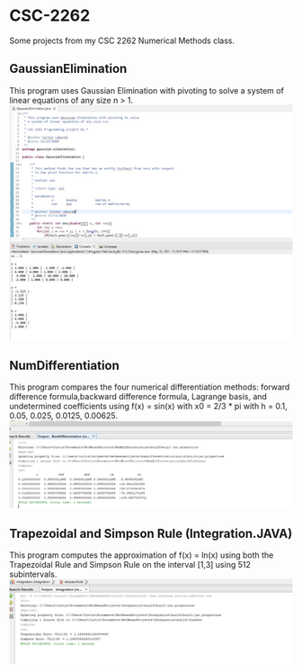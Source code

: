 # CSC-2262
Some projects from my CSC 2262 Numerical Methods class.

## GaussianElimination
This program uses Gaussian Elimination with pivoting to solve a system of linear equations of any size n > 1.
<img src="https://github.com/clabo15/CSC-2262/blob/9267a2c35828d0ec78d9bef987cf1007f84b3a84/Outputs/gaussian.jpg">

## NumDifferentiation
This program compares the four numerical differentiation methods:  forward difference formula,backward difference formula, Lagrange basis, and
undetermined coefficients using f(x) = sin(x) with x0 = 2/3 * pi with h = 0.1, 0.05, 0.025, 0.0125, 0.00625.
<img src="https://github.com/clabo15/CSC-2262/blob/e4fbf689b213ba8dd76116c56ba16de16b8978fc/Outputs/output_no3.png">

## Trapezoidal and Simpson Rule (Integration.JAVA)
This program computes the approximation of f(x) = ln(x) using both the Trapezoidal Rule and Simpson Rule on the interval [1,3] using 512 subintervals.
<img src="https://github.com/clabo15/CSC-2262/blob/d9f166f9d669e5d602ad6496833b13703e24bf08/Outputs/approximation%20method%20output.png">
